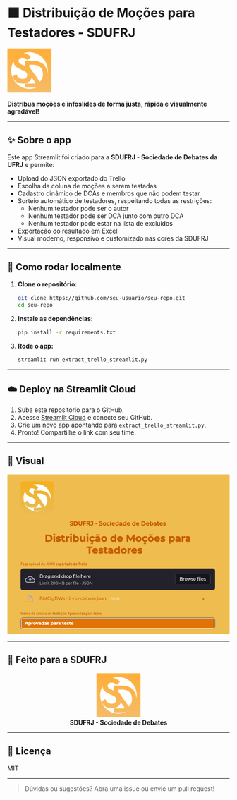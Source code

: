 # 🟧 Distribuição de Moções para Testadores - SDUFRJ

<div align="left">
  <img src="logo_sd.png" width="100"/><br>
</div>

**Distribua moções e infoslides de forma justa, rápida e visualmente agradável!**

---

## ✨ Sobre o app

Este app Streamlit foi criado para a **SDUFRJ - Sociedade de Debates da UFRJ** e permite:

- Upload do JSON exportado do Trello
- Escolha da coluna de moções a serem testadas
- Cadastro dinâmico de DCAs e membros que não podem testar
- Sorteio automático de testadores, respeitando todas as restrições:
  - Nenhum testador pode ser o autor
  - Nenhum testador pode ser DCA junto com outro DCA
  - Nenhum testador pode estar na lista de excluídos
- Exportação do resultado em Excel
- Visual moderno, responsivo e customizado nas cores da SDUFRJ

---

## 🚀 Como rodar localmente

1. **Clone o repositório:**
   ```sh
   git clone https://github.com/seu-usuario/seu-repo.git
   cd seu-repo
   ```

2. **Instale as dependências:**
   ```sh
   pip install -r requirements.txt
   ```

3. **Rode o app:**
   ```sh
   streamlit run extract_trello_streamlit.py
   ```

---

## ☁️ Deploy na Streamlit Cloud

1. Suba este repositório para o GitHub.
2. Acesse [Streamlit Cloud](https://streamlit.io/cloud) e conecte seu GitHub.
3. Crie um novo app apontando para `extract_trello_streamlit.py`.
4. Pronto! Compartilhe o link com seu time.

---

## 📸 Visual

![Screenshot do app](screenshot.png)

---

## 🧡 Feito para a SDUFRJ

<div align="center">
  <img src="logo_sd.png" width="100"/><br>
  <b>SDUFRJ - Sociedade de Debates</b>
</div>

---

## 📄 Licença

MIT

---

> Dúvidas ou sugestões? Abra uma issue ou envie um pull request!
